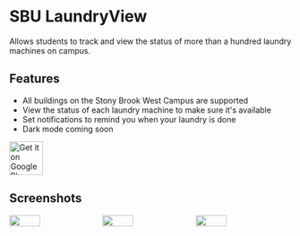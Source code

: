 # SBU LaundryView
Allows students to track and view the status of more than a hundred laundry machines on campus.

## Features
- All buildings on the Stony Brook West Campus are supported
- View the status of each laundry machine to make sure it's available
- Set notifications to remind you when your laundry is done
- Dark mode coming soon

<a href="https://play.google.com/store/apps/details?id=com.cptmango.sbu_laundryview">
    <img alt="Get it on Google Play"
        height="60"
        src="https://play.google.com/intl/en_us/badges/images/generic/en_badge_web_generic.png" />
</a>

## Screenshots
<div style="display:flex;" >
    <img width="33%" src="https://i.imgur.com/HiKOuJ8.png">
    <img width="33%" src="https://i.imgur.com/PXx3rlK.png">
    <img width="33%" src="https://i.imgur.com/QT3NXZW.png">

</div>
